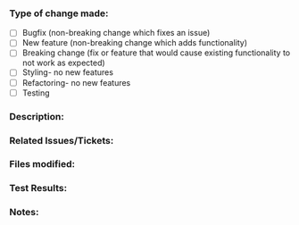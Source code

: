 ### Type of change made:
- [ ] Bugfix (non-breaking change which fixes an issue)
- [ ] New feature (non-breaking change which adds functionality)
- [ ] Breaking change (fix or feature that would cause existing functionality to not work as expected)
- [ ] Styling- no new features
- [ ] Refactoring- no new features
- [ ] Testing

### Description:

### Related Issues/Tickets:

### Files modified:

### Test Results:

### Notes:

